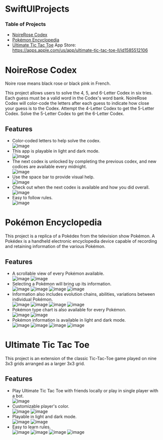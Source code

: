 # SwiftUIProjects

### Table of Projects
- [NoireRose Codex](#noirerose-codex)
- [Pokémon Encyclopedia](#pokémon-encyclopedia)
- [Ultimate Tic Tac Toe](#ultimate-tic-tac-toe) App Store: https://apps.apple.com/us/app/ultimate-tic-tac-toe-ll/id1585512106
# NoireRose Codex
Noire rose means black rose or black pink in French. 

This project allows users to solve the 4, 5, and 6-Letter Codex in six tries. Each guess must be a valid word in the Codex's word bank. NoireRose Codex will color-code the letters after each guess to indicate how close your guess is to the Codex. Attempt the 4-Letter Codex to get the 5-Letter Codex. Solve the 5-Letter Codex to get the 6-Letter Codex. 

## Features
- Color-coded letters to help solve the codex.<br/>
![image](https://github.com/steven-phun/SwiftUIProject/blob/main/GitHub-Images/NoireRoseCodex/LightMode.png)
- This app is playable in light and dark mode.<br/>
![image](https://github.com/steven-phun/SwiftUIProject/blob/main/GitHub-Images/NoireRoseCodex/DarkMode.png)
- The next codex is unlocked by completing the previous codex, and new codices are available every midnight.<br/>
![image](https://github.com/steven-phun/SwiftUIProject/blob/main/GitHub-Images/NoireRoseCodex/Lock.png)
- Use the space bar to provide visual help.<br/>
![image](https://github.com/steven-phun/SwiftUIProject/blob/main/GitHub-Images/NoireRoseCodex/Space.png)
- Check out when the next codex is available and how you did overall.<br/>
![image](https://github.com/steven-phun/SwiftUIProject/blob/main/GitHub-Images/NoireRoseCodex/Stats.png)
- Easy to follow rules.<br/>
![image](https://github.com/steven-phun/SwiftUIProject/blob/main/GitHub-Images/NoireRoseCodex/Rules.png)


# Pokémon Encyclopedia 
This project is a replica of a Pokédex from the television show Pokémon. A Pokédex is a handheld electronic encyclopedia device capable of recording and retaining information of the various Pokémon. 


## Features
- A scrollable view of every Pokémon available.<br/>
![image](https://github.com/steven-phun/SwiftUIProject/blob/main/GitHub-Images/PokémonEncyclopedia/ListView1.png)
![image](https://github.com/steven-phun/SwiftUIProject/blob/main/GitHub-Images/PokémonEncyclopedia/ListView2.png)
- Selecting a Pokémon will bring up its information.<br/>
![image](https://github.com/steven-phun/SwiftUIProject/blob/main/GitHub-Images/PokémonEncyclopedia/Info1.png)
![image](https://github.com/steven-phun/SwiftUIProject/blob/main/GitHub-Images/PokémonEncyclopedia/Info2.png)
![image](https://github.com/steven-phun/SwiftUIProject/blob/main/GitHub-Images/PokémonEncyclopedia/Info3.png)
![image](https://github.com/steven-phun/SwiftUIProject/blob/main/GitHub-Images/PokémonEncyclopedia/Info4.png)
- Information also includes evolution chains, abilities, variations between individual Pokémon.</br>
![image](https://github.com/steven-phun/SwiftUIProject/blob/main/GitHub-Images/PokémonEncyclopedia/EvoChain1.png)
![image](https://github.com/steven-phun/SwiftUIProject/blob/main/GitHub-Images/PokémonEncyclopedia/EvoChain2.png)
![image](https://github.com/steven-phun/SwiftUIProject/blob/main/GitHub-Images/PokémonEncyclopedia/Form1.png)
![image](https://github.com/steven-phun/SwiftUIProject/blob/main/GitHub-Images/PokémonEncyclopedia/Form2.png)
- Pokémon type chart is also available for every Pokémon. </br>
![image](https://github.com/steven-phun/SwiftUIProject/blob/main/GitHub-Images/PokémonEncyclopedia/TypeChart1.png)
![image](https://github.com/steven-phun/SwiftUIProject/blob/main/GitHub-Images/PokémonEncyclopedia/TypeChart2.png)
- Pokémon information is available in light and dark mode.</br>
![image](https://github.com/steven-phun/SwiftUIProject/blob/main/GitHub-Images/PokémonEncyclopedia/LightMode1.png)
![image](https://github.com/steven-phun/SwiftUIProject/blob/main/GitHub-Images/PokémonEncyclopedia/LightMode2.png)
![image](https://github.com/steven-phun/SwiftUIProject/blob/main/GitHub-Images/PokémonEncyclopedia/DarkMode1.png)
![image](https://github.com/steven-phun/SwiftUIProject/blob/main/GitHub-Images/PokémonEncyclopedia/DarkMode2.png)


# Ultimate Tic Tac Toe
This project is an extension of the classic Tic-Tac-Toe game played on nine 3x3 grids arranged as a larger 3x3 grid.

## Features
- Play Ultimate Tic Tac Toe with friends locally or play in single player with a bot.</br>
![image](https://github.com/steven-phun/SwiftUIProject/blob/main/GitHub-Images/UltimateTicTacToe/HomeScreen.png)
- Customizable player's color.</br>
![image](https://github.com/steven-phun/SwiftUIProject/blob/main/GitHub-Images/UltimateTicTacToe/Settings.png)
![image](https://github.com/steven-phun/SwiftUIProject/blob/main/GitHub-Images/UltimateTicTacToe/Color%20Preference.png)
- Playable in light and dark mode.</br>
![image](https://github.com/steven-phun/SwiftUIProject/blob/main/GitHub-Images/UltimateTicTacToe/LightMode.png)
![image](https://github.com/steven-phun/SwiftUIProject/blob/main/GitHub-Images/UltimateTicTacToe/DarkMode.png)
- Easy to learn rules.</br>
![image](https://github.com/steven-phun/SwiftUIProject/blob/main/GitHub-Images/UltimateTicTacToe/Rule1.png)
![image](https://github.com/steven-phun/SwiftUIProject/blob/main/GitHub-Images/UltimateTicTacToe/Rule2.png)
![image](https://github.com/steven-phun/SwiftUIProject/blob/main/GitHub-Images/UltimateTicTacToe/Rule3.png)
![image](https://github.com/steven-phun/SwiftUIProject/blob/main/GitHub-Images/UltimateTicTacToe/Rule4.png)
